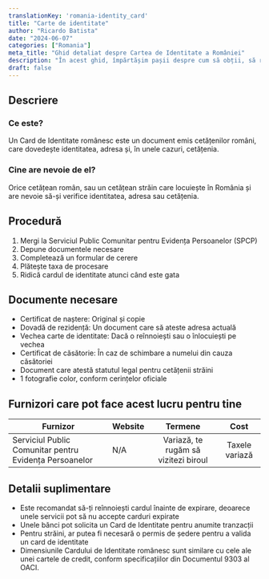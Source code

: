 ```yaml
---
translationKey: 'romania-identity_card'
title: "Carte de identitate"
author: "Ricardo Batista"
date: "2024-06-07"
categories: ["Romania"]
meta_title: "Ghid detaliat despre Cartea de Identitate a României"
description: "În acest ghid, împărtășim pașii despre cum să obții, să reînnoiești și să schimbi detalii pe o carte de identitate românească"
draft: false
---
```


## Descriere
### Ce este?
Un Card de Identitate românesc este un document emis cetățenilor români, care dovedește identitatea, adresa și, în unele cazuri, cetățenia.

### Cine are nevoie de el?
Orice cetățean român, sau un cetățean străin care locuiește în România și are nevoie să-și verifice identitatea, adresa sau cetățenia.

## Procedură

1. Mergi la Serviciul Public Comunitar pentru Evidența Persoanelor (SPCP)
2. Depune documentele necesare
3. Completează un formular de cerere
4. Plătește taxa de procesare
5. Ridică cardul de identitate atunci când este gata

## Documente necesare

- Certificat de naștere: Original și copie
- Dovadă de rezidență: Un document care să ateste adresa actuală
- Vechea carte de identitate: Dacă o reînnoiești sau o înlocuiești pe vechea
- Certificat de căsătorie: În caz de schimbare a numelui din cauza căsătoriei
- Document care atestă statutul legal pentru cetățenii străini
- 1 fotografie color, conform cerințelor oficiale

## Furnizori care pot face acest lucru pentru tine

| Furnizor             |     Website          |     Termene    |       Cost      |
| -------------------- | -------------------- |  :------------:  | :------------:  |
| Serviciul Public Comunitar pentru Evidența Persoanelor      |    N/A    |      Variază, te rugăm să vizitezi biroul      |  Taxele variază |

## Detalii suplimentare
- Este recomandat să-ți reînnoiești cardul înainte de expirare, deoarece unele servicii pot să nu accepte carduri expirate
- Unele bănci pot solicita un Card de Identitate pentru anumite tranzacții
- Pentru străini, ar putea fi necesară o permis de ședere pentru a valida un card de identitate
- Dimensiunile Cardului de Identitate românesc sunt similare cu cele ale unei cartele de credit, conform specificațiilor din Documentul 9303 al OACI.